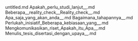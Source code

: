 untitled.md
Apakah_perlu_studi_lanjut__.md
Beberapa__reality_check__Reality_check__.md
Apa_saja_yang_akan_anda__.md
Bagaimana_tahapannya__.md
Perlukah_inisiatif_Beberapa_kebiasaan_yang__.md
Mengkomunikasikan_riset_Apakah_itu_Apa__.md
Menulis_tesis_disertasi_dengan_upaya__.md
